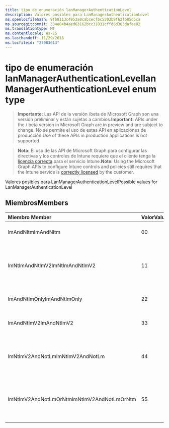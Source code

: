 ```yaml
---
title: tipo de enumeración lanManagerAuthenticationLevel
description: Valores posibles para LanManagerAuthenticationLevel
ms.openlocfilehash: 9fb8113c4953a0cabcecfbc5303b9f62f685d5ca
ms.sourcegitcommit: 334e84b4aed63162bcc31831cffd6d363dafee02
ms.translationtype: MT
ms.contentlocale: es-ES
ms.lasthandoff: 11/29/2018
ms.locfileid: "27083613"
---
```

# <a name="lanmanagerauthenticationlevel-enum-type"></a><span data-ttu-id="c1006-103">tipo de enumeración lanManagerAuthenticationLevel</span><span class="sxs-lookup"><span data-stu-id="c1006-103">lanManagerAuthenticationLevel enum type</span></span>

> <span data-ttu-id="c1006-104">**Importante:** Las API de la versión /beta de Microsoft Graph son una versión preliminar y están sujetas a cambios.</span><span class="sxs-lookup"><span data-stu-id="c1006-104">**Important:** APIs under the / beta version in Microsoft Graph are in preview and are subject to change.</span></span> <span data-ttu-id="c1006-105">No se permite el uso de estas API en aplicaciones de producción.</span><span class="sxs-lookup"><span data-stu-id="c1006-105">Use of these APIs in production applications is not supported.</span></span>

> <span data-ttu-id="c1006-106">**Nota:** El uso de las API de Microsoft Graph para configurar las directivas y los controles de Intune requiere que el cliente tenga la [licencia correcta](https://go.microsoft.com/fwlink/?linkid=839381) para el servicio Intune.</span><span class="sxs-lookup"><span data-stu-id="c1006-106">**Note:** Using the Microsoft Graph APIs to configure Intune controls and policies still requires that the Intune service is [correctly licensed](https://go.microsoft.com/fwlink/?linkid=839381) by the customer.</span></span>

<span data-ttu-id="c1006-107">Valores posibles para LanManagerAuthenticationLevel</span><span class="sxs-lookup"><span data-stu-id="c1006-107">Possible values for LanManagerAuthenticationLevel</span></span>
## <a name="members"></a><span data-ttu-id="c1006-108">Miembros</span><span class="sxs-lookup"><span data-stu-id="c1006-108">Members</span></span>
|<span data-ttu-id="c1006-109">Miembro	</span><span class="sxs-lookup"><span data-stu-id="c1006-109">Member</span></span>|<span data-ttu-id="c1006-110">Valor</span><span class="sxs-lookup"><span data-stu-id="c1006-110">Value</span></span>|<span data-ttu-id="c1006-111">Descripción</span><span class="sxs-lookup"><span data-stu-id="c1006-111">Description</span></span>|
|:---|:---|:---|
|<span data-ttu-id="c1006-112">lmAndNltm</span><span class="sxs-lookup"><span data-stu-id="c1006-112">lmAndNltm</span></span>|<span data-ttu-id="c1006-113">0</span><span class="sxs-lookup"><span data-stu-id="c1006-113">0</span></span>|<span data-ttu-id="c1006-114">Enviar respuestas de LM y NTLM</span><span class="sxs-lookup"><span data-stu-id="c1006-114">Send LM & NTLM responses</span></span>|
|<span data-ttu-id="c1006-115">lmNtlmAndNtlmV2</span><span class="sxs-lookup"><span data-stu-id="c1006-115">lmNtlmAndNtlmV2</span></span>|<span data-ttu-id="c1006-116">1</span><span class="sxs-lookup"><span data-stu-id="c1006-116">1</span></span>|<span data-ttu-id="c1006-117">Enviar la seguridad de sesión LM & NTLM de usar NTLMv2 si negociar</span><span class="sxs-lookup"><span data-stu-id="c1006-117">Send LM & NTLM-use NTLMv2 session security if negotiated</span></span>|
|<span data-ttu-id="c1006-118">lmAndNtlmOnly</span><span class="sxs-lookup"><span data-stu-id="c1006-118">lmAndNtlmOnly</span></span>|<span data-ttu-id="c1006-119">2</span><span class="sxs-lookup"><span data-stu-id="c1006-119">2</span></span>|<span data-ttu-id="c1006-120">Enviar respuestas de LM y NTLM</span><span class="sxs-lookup"><span data-stu-id="c1006-120">Send LM & NTLM responses only</span></span>|
|<span data-ttu-id="c1006-121">lmAndNtlmV2</span><span class="sxs-lookup"><span data-stu-id="c1006-121">lmAndNtlmV2</span></span>|<span data-ttu-id="c1006-122">3</span><span class="sxs-lookup"><span data-stu-id="c1006-122">3</span></span>|<span data-ttu-id="c1006-123">Enviar respuestas de LM & NTLMv2</span><span class="sxs-lookup"><span data-stu-id="c1006-123">Send LM & NTLMv2 responses only</span></span>|
|<span data-ttu-id="c1006-124">lmNtlmV2AndNotLm</span><span class="sxs-lookup"><span data-stu-id="c1006-124">lmNtlmV2AndNotLm</span></span>|<span data-ttu-id="c1006-125">4</span><span class="sxs-lookup"><span data-stu-id="c1006-125">4</span></span>|<span data-ttu-id="c1006-126">Enviar respuestas de LM y NTLMv2 únicamente.</span><span class="sxs-lookup"><span data-stu-id="c1006-126">Send LM & NTLMv2 responses only.</span></span> <span data-ttu-id="c1006-127">Rechazar LM</span><span class="sxs-lookup"><span data-stu-id="c1006-127">Refuse LM</span></span>|
|<span data-ttu-id="c1006-128">lmNtlmV2AndNotLmOrNtm</span><span class="sxs-lookup"><span data-stu-id="c1006-128">lmNtlmV2AndNotLmOrNtm</span></span>|<span data-ttu-id="c1006-129">5</span><span class="sxs-lookup"><span data-stu-id="c1006-129">5</span></span>|<span data-ttu-id="c1006-130">Enviar respuestas de LM y NTLMv2 únicamente.</span><span class="sxs-lookup"><span data-stu-id="c1006-130">Send LM & NTLMv2 responses only.</span></span> <span data-ttu-id="c1006-131">Rechazar LM y NTLM</span><span class="sxs-lookup"><span data-stu-id="c1006-131">Refuse LM & NTLM</span></span>|





